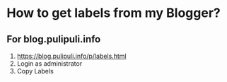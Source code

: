# How to get labels from my Blogger?

## For blog.pulipuli.info

1. https://blog.pulipuli.info/p/labels.html
2. Login as administrator
3. Copy Labels